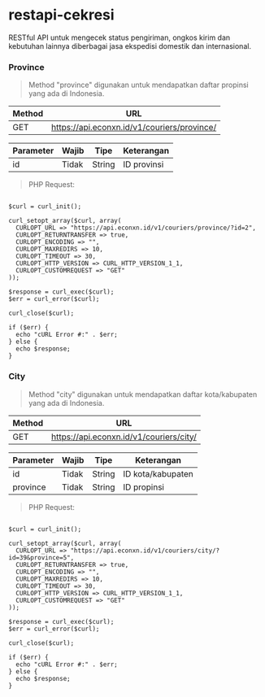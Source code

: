# restapi-cekresi
RESTful API untuk mengecek status pengiriman, ongkos kirim dan kebutuhan lainnya diberbagai jasa ekspedisi domestik dan internasional.

### Province
> Method "province" digunakan untuk mendapatkan daftar propinsi yang ada di Indonesia.

Method 	| URL
------- | ---------
GET 	| https://api.econxn.id/v1/couriers/province/


Parameter | Wajib | Tipe | Keterangan
------ | ------ | ------ | ------
id | Tidak | String | ID provinsi

> PHP Request:

```<?php

$curl = curl_init();

curl_setopt_array($curl, array(
  CURLOPT_URL => "https://api.econxn.id/v1/couriers/province/?id=2",
  CURLOPT_RETURNTRANSFER => true,
  CURLOPT_ENCODING => "",
  CURLOPT_MAXREDIRS => 10,
  CURLOPT_TIMEOUT => 30,
  CURLOPT_HTTP_VERSION => CURL_HTTP_VERSION_1_1,
  CURLOPT_CUSTOMREQUEST => "GET"
));

$response = curl_exec($curl);
$err = curl_error($curl);

curl_close($curl);

if ($err) {
  echo "cURL Error #:" . $err;
} else {
  echo $response;
}
```

### City
> Method "city" digunakan untuk mendapatkan daftar kota/kabupaten yang ada di Indonesia.

Method 	| URL
------- | ---------
GET 	| https://api.econxn.id/v1/couriers/city/


Parameter | Wajib | Tipe | Keterangan
------ | ------ | ------ | ------
id | Tidak | String | ID kota/kabupaten
province | Tidak | String | ID propinsi

> PHP Request:

```<?php

$curl = curl_init();

curl_setopt_array($curl, array(
  CURLOPT_URL => "https://api.econxn.id/v1/couriers/city/?id=39&province=5",
  CURLOPT_RETURNTRANSFER => true,
  CURLOPT_ENCODING => "",
  CURLOPT_MAXREDIRS => 10,
  CURLOPT_TIMEOUT => 30,
  CURLOPT_HTTP_VERSION => CURL_HTTP_VERSION_1_1,
  CURLOPT_CUSTOMREQUEST => "GET"
));

$response = curl_exec($curl);
$err = curl_error($curl);

curl_close($curl);

if ($err) {
  echo "cURL Error #:" . $err;
} else {
  echo $response;
}
```

